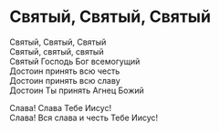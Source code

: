 # Святый, Cвятый, Cвятый
Святый, Cвятый, Cвятый  
Святый, святый, святый  
Святый Господь Бог всемогущий  
Достоин принять всю честь  
Достоин принять всю славу  
Достоин Ты принять Агнец Божий  
  
Слава! Слава Тебе Иисус!  
Слава! Вся слава и честь Тебе Иисус!
